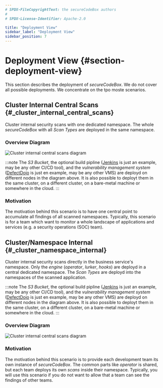 ```yaml
---
# SPDX-FileCopyrightText: the secureCodeBox authors
#
# SPDX-License-Identifier: Apache-2.0

title: "Deployment View"
sidebar_label: "Deployment View"
sidebar_position: 7
---
```

# Deployment View {#section-deployment-view}

This section describes the deployment of _secureCodeBox_. We do not cover all possible deployments. We concentrate on the tpo moste scenarios. 

## Cluster Internal Central Scans {#_cluster_internal_central_scans}

Cluster internal security scans with one dedicated namespace. The whole _secureCodeBox_ with all _Scan Types_ are deployed in the same namespace.

### Overview Diagram

![Cluster internal central scans diagram](/img/docs/architecture/deployment-cluster-internal-central-scans.png)

:::note
The _S3 Bucket_, the optional build pipline ([Jenkins][jenkins] is just an example, may be any other CI/CD tool), and the _vulnerability management system_ ([DefectDojo][defectdojo] is just en example, may be any other VMS) are deployd on different nodes in the diagram above. It is also possible to deployt them in the same cluster, on a different cluster, on a bare-metal machine or somewhere in the cloud.
:::

### Motivation

The motivation behind this scenario is to have one central point to accumulate all findings of all scanned namespaces. Typically, this scenario is for a team which want to monitor a whole landscape of applications and services (e.g. a security operations (SOC) team). 

## Cluster/Namespace Internal {#_cluster_namespace_internal}

Cluster internal security scans directly in the business service's namespace. Only the _engine_ (_operator_, _lurker_, _hooks_) are deployd in a central dedicated namespace. The _Scan Types_ are deployd into the namespaces of the scanned application.

:::note
The _S3 Bucket_, the optional build pipline ([Jenkins][jenkins] is just an example, may be any other CI/CD tool), and the _vulnerability management system_ ([DefectDojo][defectdojo] is just en example, may be any other VMS) are deployd on different nodes in the diagram above. It is also possible to deployt them in the same cluster, on a different cluster, on a bare-metal machine or somewhere in the cloud.
:::

### Overview Diagram

![Cluster internal central scans diagram](/img/docs/architecture/deployment-cluster-namespace-internal.png)

### Motivation

The motivation behind this scenario is to provide each development team its own instance of _secureCodeBox_. The common parts like _operator_ is shared, but each team deploys its own _scans_ inside their namespace. Typically, you will use this scenario if you do not want to allow that a team can see the findings of other teams. 


[jenkins]:    https://www.jenkins.io/
[defectdojo]: https://www.defectdojo.org/
